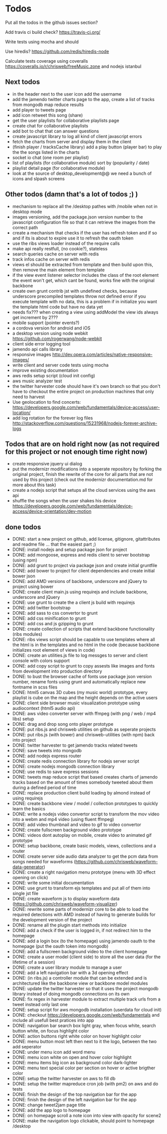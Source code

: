 # Todos

Put all the todos in the github issues section?

Add travis ci build check? https://travis-ci.org/

Write tests using mocha and should

Use hiredis? https://github.com/redis/hiredis-node

Calculate tests coverage using coveralls https://coveralls.io/r/chrisweb/freeMusic.zone and nodejs istanbul

## Next todos


* in the header next to the user icon add the username
* add the jamendo twitter charts page to the app, create a list of tracks from mongodb map reduce results
* add player to tweets page
* add icon retweet this song (share)
* get the user playlists for collaborative playlists page
* create chat for collaborative playlists
* add bot to chat that can answer questions
* create javascript library to log all kind of client javascript errors
* fetch the charts from server and display them in the client
* (finish player / tracksCache library) add a play button (player bar) to play the the songs listed in the charts
* socket io chat (one room per playlist)
* list of playlists (for collaborative module) sort by (popularity / date)
* playlist detail page (for collaborative module)
* look at the source of desktop_development@@ we need a bunch of icons and slpash screens

## Other todos (damn that's a lot of todos ;) )

* mechanism to replace all the /desktop pathes with /mobile when not in desktop mode
* images versioning, add the package.json version number to the javascript configuration file so that it can retrieve the images from the correct path
* create a mechanism that checks if the user has refresh token and if so and if its is about to expire use it to refresh the oauth token
* use the ribs views loader instead of the require calls
* make api really restfull, (no cookie?), stateless
* search queries cache on server with redis
* track infos cache on server with redis
* views el should be extracted from template and then build upon this, then remove the main element from template
* if the view event listener selector includes the class of the root element the event won't get, which cant be found, works fine with the original backbone
* create own grunt contrib jst with undefined checks, because underscore precompiled templates throw not defined error if you execute template with no data, this is a problem if in initialize you want the template html code but have no data yet
* needs fix??? when creating a view using addModel the view ids always get increment by 2???
* mobile support (pointer events?)
* a cordova version for android and iOS
* a desktop version using node webkit https://github.com/rogerwang/node-webkit
* client side error logging tool
* jamendo api calls library
* responsive images http://dev.opera.com/articles/native-responsive-images/
* write client and server code tests using mocha
* improve existing documentation
* aws redis setup script (cloud init config)
* aws music analyzer test
* the twitter harvester code should have it's own branch so that you don't have to checkout the entire project on production machines that only need to harvest
* Use geolocation to find concerts: https://developers.google.com/web/fundamentals/device-access/user-location/
* add log rotation for the forever log files http://stackoverflow.com/questions/15231968/nodejs-forever-archive-logs

## Todos that are on hold right now (as not required for this project or not enough time right now)
* create responsive jquery ui dialog
* put the modernizr modifications into a seperate repository by forking the original project, finish the rewrite of the core for all parts that are not used by this project (check out the modernizr documentation.md for more about this task)
* create a nodejs script that setups all the cloud services using the aws api
* shuffle the songs when the user shakes his device https://developers.google.com/web/fundamentals/device-access/device-orientation/dev-motion

## done todos

* DONE: start a new project on github, add license, gitignore, gitattributes and readme file ... that the easiest part ;)
* DONE: install nodejs and setup package json for project
* DONE: add mongoose, express and redis client to server bootstrap (using npm)
* DONE: add grunt to project via package json and create initial gruntfile
* DONE: add bower to project for client dependencies and create initial bower json
* DONE: add AMD versions of backbone, underscore and jQuery to project using bower
* DONE: create client main.js using requirejs and include backbone, underscore and jQuery
* DONE: use grunt to create the a client js build with requirejs
* DONE: add twitter bootstrap
* DONE: add sass to css convertor to grunt
* DONE: add css minification to grunt
* DONE: add css and js gzipping to grunt
* DONE: create collection of scripts that extend backbone functionality (ribs modules)
* DONE: ribs views script should be capable to use templates where all the html is in the templates and no html in the code (because backbone initializes root element of views in code)
* DONE: create an utilities.js file to log messges to server and client console with colors support
* DONE: add copy script to grunt to copy assests like images and fonts from development into production directory
* DONE: to bust the browser cache of fonts use package json version number, rename fonts using grunt and automatically replace new fontname in scss files
* DONE: html5 canvas 3D cubes (my music world) prototype, every playlist is cube on the map and the height depends on the active users
* DONE: client side browser music visualization prototype using audiocontext (html5 audio api)
* DONE: aws video converter server with ffmpeg (with png / web / mp4 libs) setup
* DONE: drag and drop song onto player prototype
* DONE: put ribs.js and chrisweb utilities on github as seperate projects
* DONE: put ribs.js (with bower) and chrisweb-utilities (with npm) back into project
* DONE: twitter harvester to get jamendo tracks related tweets
* DONE: save tweets into mongodb
* DONE: add nodejs express router
* DONE: create redis connection library for nodejs server script
* DONE: create nodejs mongodb connection library
* DONE: use redis to save express sessions
* DONE: tweets map reduce script that based creates charts of jamendo tracks based on the amount of times somebody tweeted about them during a defined period of time
* DONE: replace production client build loading by almond instead of using requirejs
* DONE: create backbone view / model / collection prototypes to quickly learn the basics
* DONE: write a nodejs video convertor script to transform the mov video into a webm and mp4 video (using fluent ffmpeg)
* DONE: add video thumbnail and video to gif to video convertor
* DONE: create fullscreen background video prototype
* DONE: videos dont autoplay on mobile, create video  to animated gif prototype
* DONE: setup backbone, create basic models, views, collections and a router
* DONE: create server side audio data analyzer to get the pcm data from songs needed for waveforms (https://github.com/chrisweb/waveform-data-generator)
* DONE: create a right navigation menu prototype (menu with 3D effect opening on click)
* DONE: write some initial documentation
* DONE: use grunt to transform ejs templates and put all of them into single jst file
* DONE: create waveform js to display waveform data (https://github.com/chrisweb/waveform-visualizer)
* DONE: rewrite some parts of modernizr core to be able to load the required detections with AMD instead of having to generate builds for the development version of the project
* DONE: rename all the plugin start methods into initialize
* DONE: add a check if the user is logged in, if not redirect him to the homepage
* DONE: add a login box (to the homepage) using jamendo oauth to the homepage (put the oauth token into mongodb)
* DONE: add a fullscreen background video to the client homepage
* DONE: create a user model (client side) to store all the user data (for the lifetime of a session)
* DONE: create a user library module to manage a user
* DONE: add a left navigation bar with a 3d opening effect
* DONE: (in ribs.js) a controller module that can be extended and is architectured like the backbone view or backbone model modules
* DONE: update the twitter harvester so that it uses the project mongodb library instead of doing mongodb connections on its own
* DONE: fix regex in harvester module to extract multiple track urls from a tweet instead only last one
* DONE: setup script for aws mongodb installation (userdata for cloud init)
* DONE: checkout https://developers.google.com/web/fundamentals and include all usefull best pratices into app
* DONE: navigation bar search box light gray, when focus white, search button white, on focus highlight color
* DONE: action buttons right white color on hover highlight color
* DONE: menu button most left then next to it the logo, between the two add seperator
* DONE: under menu icon add word menu
* DONE: menu icon white on open and hover color highlight
* DONE: menu items big icon as background color dark-lighter
* DONE: menu text special color per section on hover or active brigther color
* DONE: setup the twitter harvester on aws to fill db
* DONE: setup the twitter mapreduce cron job (with pm2) on aws and do tests
* DONE: finish the design of the top navigation bar for the app
* DONE: finish the design of the left navigation bar for the app
* DONE: change tweet2jam page title
* DONE: add the app logo to homepage
* DONE: on homepage scroll a note icon into view with opacity for scene2
* DONE: make the navigation logo clickable, should point to homepage /desktop